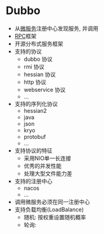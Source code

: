 # Dubbo

- 从[微服务](/unsorted/Micro_Service.md)注册中心发现服务, 并调用
- [RPC](/sorted/network/Network_RPC.md)框架
-   开源分布式服务框架
-   支持的协议
    -   dubbo 协议
    -   rmi 协议
    -   hessian 协议
    -   http 协议
    -   webservice 协议
    -   ...
- 支持的序列化协议
    -   hessian2
    -   java
    -   json
    -   kryo
    -   protobuf
    -   ...
- 支持协议的特征
  - 采用NIO单一长连接
  - 优秀的并发性能
  - 处理大型文件能力差
- 支持的注册中心
  - nacos
  - ...
- 调用微服务必须在同一注册中心
- 支持负载均衡(LoadBalance)
  - 随机: 按权重设置随机概率
  - 轮询:
